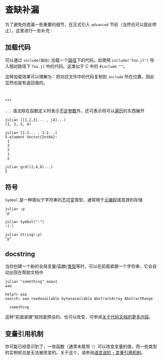 # 查缺补漏
为了避免你遗漏一些重要的细节，在正式引入 `advanced` 节前（当然也可以就此停止），这里进行一些补充：

## 加载代码
可以通过 `include(路径)` 加载一个[路径](../knowledge/filesystem.md#路径)下的代码，如使用 `include("foo.jl")` 导入相对路径下 `foo.jl` 中的代码。这类似于 C 中的 `#include ""`。

这种加载效果可以理解为：把对应文件中的代码复制到 `include` 所在位置，因此显然也是有返回值的。

## ...
`...` 语法除在函数定义时表示[不定参数](function.md#不定参数)外，还可表示将可以[遍历](../advanced/iterate.md)的东西展开
```julia-repl
julia> ([1,2,3]... , [4]...)
(1, 2, 3, 4)

julia> [1:3... , 1:2...]
5-element Vector{Int64}:
 1
 2
 3
 1
 2

julia> gcd((2,4,8)...)
2
```

## 符号
`Symbol` 是一种类似于字符串的[不可变](../advanced/struct.md)类型，通常用于[元编程](../advanced/meta.md)或高效的存储
```julia-repl
julia> :p
:p

julia> Symbol(":")
:(:)

julia> String(:p)
"p"
```

## docstring
当你创建一个新的全局变量/函数/[类型](../advanced/typesystem.md)等时，可以在前面紧跟一个字符串，它会自动出现在帮助文档中
```julia-repl
julia> "something" aaa=1
aaa

help?> aaa
search: aaa readavailable bytesavailable AbstractArray AbstractRange

  something
```

这种“前面紧跟”规则是预设的，也可以改变，可参阅[关于代码文档的更多内容](https://docs.juliacn.com/latest/manual/documentation/#man-documentation)。

## 变量引用机制
你可能已经意识到了，一些函数（通常末尾带 `!`）可以改变变量的值，而一些类型的实例却总是无法被改变的。关于这个，请参阅[语言进阶 - 变量引用机制](../advanced/varref.md)。
